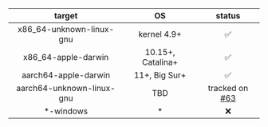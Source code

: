 
| target                    | OS                | status                                                         |
|:-------------------------:|:-----------------:|:--------------------------------------------------------------:|
| x86_64-unknown-linux-gnu  | kernel 4.9+       | ✅                                                             |
| x86_64-apple-darwin       | 10.15+, Catalina+ | ✅                                                             |
| aarch64-apple-darwin      | 11+, Big Sur+     | ✅                                                             |
| aarch64-unknown-linux-gnu | TBD               | tracked on [#63](https://github.com/CeresDB/ceresdb/issues/63) |
| *-windows                 | *                 | ❌                                                             |
